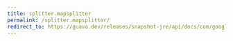 ```yaml
---
title: splitter.mapsplitter
permalink: /splitter.mapsplitter/
redirect_to: https://guava.dev/releases/snapshot-jre/api/docs/com/google/common/base/Splitter.MapSplitter.html
---
```

